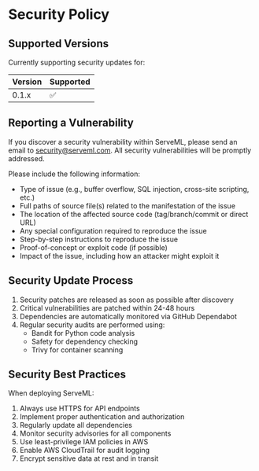 # Security Policy

## Supported Versions

Currently supporting security updates for:

| Version | Supported          |
| ------- | ------------------ |
| 0.1.x   | :white_check_mark: |

## Reporting a Vulnerability

If you discover a security vulnerability within ServeML, please send an email to security@serveml.com. All security vulnerabilities will be promptly addressed.

Please include the following information:
- Type of issue (e.g., buffer overflow, SQL injection, cross-site scripting, etc.)
- Full paths of source file(s) related to the manifestation of the issue
- The location of the affected source code (tag/branch/commit or direct URL)
- Any special configuration required to reproduce the issue
- Step-by-step instructions to reproduce the issue
- Proof-of-concept or exploit code (if possible)
- Impact of the issue, including how an attacker might exploit it

## Security Update Process

1. Security patches are released as soon as possible after discovery
2. Critical vulnerabilities are patched within 24-48 hours
3. Dependencies are automatically monitored via GitHub Dependabot
4. Regular security audits are performed using:
   - Bandit for Python code analysis
   - Safety for dependency checking
   - Trivy for container scanning

## Security Best Practices

When deploying ServeML:
1. Always use HTTPS for API endpoints
2. Implement proper authentication and authorization
3. Regularly update all dependencies
4. Monitor security advisories for all components
5. Use least-privilege IAM policies in AWS
6. Enable AWS CloudTrail for audit logging
7. Encrypt sensitive data at rest and in transit